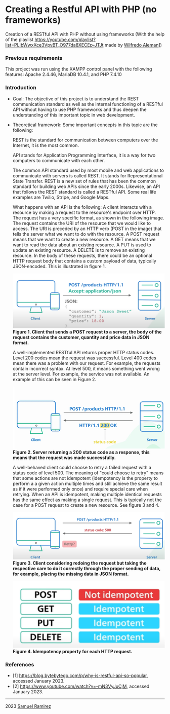 # Creating a Restful API with PHP (no frameworks)
 
Creation of a RESTful API with PHP without using frameworks (With the help of the playlist https://youtube.com/playlist?list=PLIbWwxXce3VpvBT_O977da8XECEp-JTJt made by [Wilfredo Aleman](https://github.com/waleman)])
 
### Previous requirements
This project was run using the XAMPP control panel with the following features: Apache 2.4.46, MariaDB 10.4.1, and PHP 7.4.10
 
### Introduction
* Goal: The objective of this project is to understand the REST communication standard as well as the internal functioning of a RESTful API without having to use PHP frameworks and thus deepen the understanding of this important topic in web development.

* Theoretical framework:
Some important concepts in this topic are the following:

    REST is the standard for communication between computers over the Internet, it is the most common.

    API stands for Application Programming Interface, it is a way for two computers to communicate with each other.

    The common API standard used by most mobile and web applications to communicate with servers is called REST. It stands for Representational State Transfer. REST is a new set of rules that has been the common standard for building web APIs since the early 2000s.
    Likewise, an API that follows the REST standard is called a RESTful API. Some real life examples are Twilio, Stripe, and Google Maps.

    What happens with an API is the following: A client interacts with a resource by making a request to the resource's endpoint over HTTP. The request has a very specific format, as shown in the following image. The request contains the URI of the resource that we would like to access. The URI is preceded by an HTTP verb (POST in the image) that tells the server what we want to do with the resource. A POST request means that we want to create a new resource. A GET means that we want to read the data about an existing resource. A PUT is used to update an existing resource. A DELETE is to remove an existing resource. In the body of these requests, there could be an optional HTTP request body that contains a custom payload of data, typically JSON-encoded.
    This is illustrated in figure 1.

    ![Figure 1](https://github.com/Samvel24/API-Restful-PHP/blob/master/ImagenesTeoria/Figura1.png)  
    **Figure 1. Client that sends a POST request to a server, the body of the request contains the customer, quantity and price data in JSON format.**

    A well-implemented RESTful API returns proper HTTP status codes. Level 200 codes mean the request was successful. Level 400 codes mean there was a problem with our request. For example, the requests contain incorrect syntax. At level 500, it means something went wrong at the server level. For example, the service was not available. An example of this can be seen in Figure 2.

    ![Figure 2](https://github.com/Samvel24/API-Restful-PHP/blob/master/ImagenesTeoria/Figura2.png)  
    **Figure 2. Server returning a 200 status code as a response, this means that the request was made successfully.**

    A well-behaved client could choose to retry a failed request with a status code of level 500. The meaning of "could choose to retry" means that some actions are not idempotent (idempotency is the property to perform a a given action multiple times and still achieve the same result as if it were performed only once) and require special care when retrying. When an API is idempotent, making multiple identical requests has the same effect as making a single request. This is typically not the case for a POST request to create a new resource. See figure 3 and 4.

    ![Figure 3](https://github.com/Samvel24/API-Restful-PHP/blob/master/ImagenesTeoria/Figura3.png)  
    **Figure 3. Client considering redoing the request but taking the respective care to do it correctly through the proper sending of data, for example, placing the missing data in JSON format.**

    ![Figure 4](https://github.com/Samvel24/API-Restful-PHP/blob/master/ImagenesTeoria/Figura4.png)  
    **Figure 4. Idempotency property for each HTTP request.**

### References
* [1] https://blog.bytebytego.com/p/why-is-restful-api-so-popular, accessed January 2023.
* [2] https://www.youtube.com/watch?v=-mN3VyJuCjM, accessed January 2023.

***

2023 [Samuel Ramirez](https://github.com/Samvel24/)